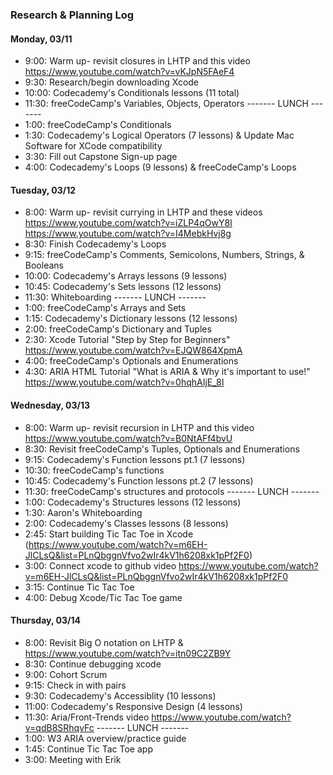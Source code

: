 ### Research & Planning Log
#### Monday, 03/11
* 9:00: Warm up- revisit closures in LHTP and this video https://www.youtube.com/watch?v=vKJpN5FAeF4
* 9:30: Research/begin downloading Xcode
* 10:00: Codecademy's Conditionals lessons (11 total)
* 11:30: freeCodeCamp's Variables, Objects, Operators 
------- LUNCH -------
* 1:00: freeCodeCamp's Conditionals
* 1:30: Codecademy's Logical Operators (7 lessons) & Update Mac Software for XCode compatibility 
* 3:30: Fill out Capstone Sign-up page
* 4:00: Codecademy's Loops (9 lessons) & freeCodeCamp's Loops

#### Tuesday, 03/12
* 8:00: Warm up- revisit currying in LHTP and these videos https://www.youtube.com/watch?v=iZLP4qOwY8I https://www.youtube.com/watch?v=I4MebkHvj8g
* 8:30: Finish Codecademy's Loops
* 9:15: freeCodeCamp's Comments, Semicolons, Numbers, Strings, & Booleans
* 10:00: Codecademy's Arrays lessons (9 lessons)
* 10:45: Codecademy's Sets lessons (12 lessons)
* 11:30: Whiteboarding
------- LUNCH -------
* 1:00: freeCodeCamp's Arrays and Sets
* 1:15: Codecademy's Dictionary lessons (12 lessons)
* 2:00: freeCodeCamp's Dictionary and Tuples 
* 2:30: Xcode Tutorial "Step by Step for Beginners" https://www.youtube.com/watch?v=EJQW864XpmA
* 4:00: freeCodeCamp's Optionals and Enumerations
* 4:30: ARIA HTML Tutorial "What is ARIA & Why it's important to use!" https://www.youtube.com/watch?v=0hqhAIjE_8I


#### Wednesday, 03/13
* 8:00: Warm up- revisit recursion in LHTP and this video https://www.youtube.com/watch?v=B0NtAFf4bvU
* 8:30: Revisit  freeCodeCamp's Tuples, Optionals and Enumerations
* 9:15: Codecademy's Function lessons pt.1 (7 lessons)
* 10:30: freeCodeCamp's functions
* 10:45: Codecademy's Function lessons pt.2 (7 lessons)
* 11:30: freeCodeCamp's structures and protocols 
------- LUNCH -------
* 1:00: Codecademy's Structures lessons (12 lessons)
* 1:30: Aaron's Whiteboarding
* 2:00: Codecademy's Classes lessons (8 lessons)
* 2:45: Start building Tic Tac Toe in Xcode (https://www.youtube.com/watch?v=m6EH-JlCLsQ&list=PLnQbggnVfvo2wIr4kV1h6208xk1pPf2F0)
* 3:00: Connect xcode to github video https://www.youtube.com/watch?v=m6EH-JlCLsQ&list=PLnQbggnVfvo2wIr4kV1h6208xk1pPf2F0
* 3:15: Continue Tic Tac Toe
* 4:00: Debug Xcode/Tic Tac Toe game

#### Thursday, 03/14
* 8:00: Revisit Big O notation on LHTP & https://www.youtube.com/watch?v=itn09C2ZB9Y
* 8:30: Continue debugging xcode
* 9:00: Cohort Scrum
* 9:15: Check in with pairs 
* 9:30: Codecademy's Accessiblity (10 lessons)
* 11:00: Codecademy's Responsive Design (4 lessons)
* 11:30: Aria/Front-Trends video https://www.youtube.com/watch?v=qdB8SRhqvFc
------- LUNCH -------
* 1:00: W3 ARIA overview/practice guide
* 1:45: Continue Tic Tac Toe app
* 3:00: Meeting with Erik


